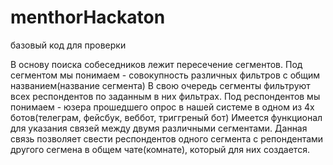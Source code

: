 # menthorHackaton
базовый код для проверки

В основу поиска собеседников лежит пересечение сегментов.
Под сегментом мы понимаем - совокупность различных фильтров с общим названием(название сегмента)
В свою очередь сегменты фильтруют всех респондентов по заданным в них фильтрах.
Под респондентов мы понимаем - юзера прошедшего опрос в нашей системе в одном из 4х ботов(телеграм, фейсбук, веббот, триггреный бот)
Имеется функционал для указания связей между двумя различными сегментами. Данная связь позволяет свести респондентов одного сегмента с репондентами другого сегмена в общем чате(комнате), который для них создается.
